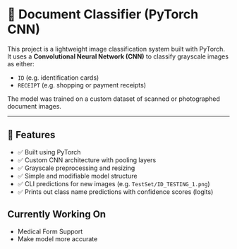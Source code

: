 # 🧾 Document Classifier (PyTorch CNN)

This project is a lightweight image classification system built with PyTorch. It uses a **Convolutional Neural Network (CNN)** to classify grayscale images as either:

- `ID` (e.g. identification cards)
- `RECEIPT` (e.g. shopping or payment receipts)

The model was trained on a custom dataset of scanned or photographed document images.

---

## 🔧 Features

- ✅ Built using PyTorch
- ✅ Custom CNN architecture with pooling layers
- ✅ Grayscale preprocessing and resizing
- ✅ Simple and modifiable model structure
- ✅ CLI predictions for new images (e.g. `TestSet/ID_TESTING_1.png`)
- ✅ Prints out class name predictions with confidence scores (logits)

## Currently Working On

- Medical Form Support
- Make model more accurate
